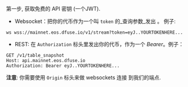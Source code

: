 第一步, 获取免费的 API 密钥 (一个JWT).

* Websocket：把你的代币作为一个叫 `token` 的_查询参数_发出  。 例子:

```
ws wss://mainnet.eos.dfuse.io/v1/stream?token=eyJ..YOURTOKENHERE...
```

* REST: 在 `Authorization` 标头里发出你的代币，作为一个 _Bearer_。例子：

```
GET /v1/table_snapshot
Host: api.mainnet.eos.dfuse.io
Authorization: Bearer eyJ..YOURTOKENHERE...
```

**注意**: 你需要使用 `Origin` 标头来做 websockets 连接
  到我们的端点.
